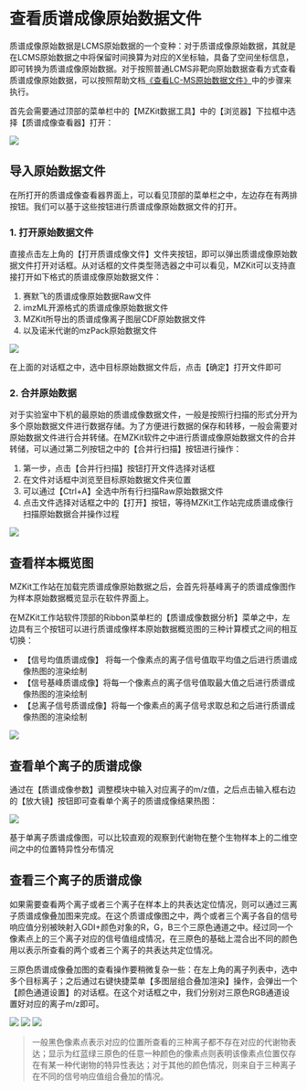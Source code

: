 # 查看质谱成像原始数据文件

<!-- 2022-07-14 -->

质谱成像原始数据是LCMS原始数据的一个变种：对于质谱成像原始数据，其就是在LCMS原始数据之中将保留时间换算为对应的X坐标轴，具备了空间坐标信息，即可转换为质谱成像原始数据。对于按照普通LCMS非靶向原始数据查看方式查看质谱成像原始数据，可以按照帮助文档[《查看LC-MS原始数据文件》](/zh/#view-lc-ms)中的步骤来执行。

首先会需要通过顶部的菜单栏中的【MZKit数据工具】中的【浏览器】下拉框中选择【质谱成像查看器】打开：

![](images/MSIViewerMenu.PNG)

## 导入原始数据文件

在所打开的质谱成像查看器界面上，可以看见顶部的菜单栏之中，左边存在有两排按钮。我们可以基于这些按钮进行质谱成像原始数据文件的打开。

### 1. 打开原始数据文件

直接点击左上角的【打开质谱成像文件】文件夹按钮，即可以弹出质谱成像原始数据文件打开对话框。从对话框的文件类型筛选器之中可以看见，MZKit可以支持直接打开如下格式的质谱成像原始数据文件：

1. 赛默飞的质谱成像原始数据Raw文件
2. imzML开源格式的质谱成像原始数据文件
3. MZKit所导出的质谱成像离子图层CDF原始数据文件
4. 以及诺米代谢的mzPack原始数据文件

![](images/OpenMSIRawFile.PNG)

在上面的对话框之中，选中目标原始数据文件后，点击【确定】打开文件即可

### 2. 合并原始数据

对于实验室中下机的最原始的质谱成像数据文件，一般是按照行扫描的形式分开为多个原始数据文件进行数据存储。为了方便进行数据的保存和转移，一般会需要对原始数据文件进行合并转储。在MZKit软件之中进行质谱成像原始数据文件的合并转储，可以通过第二列按钮之中的【合并行扫描】按钮进行操作：

1. 第一步，点击【合并行扫描】按钮打开文件选择对话框
2. 在文件对话框中浏览至目标原始数据文件夹位置
3. 可以通过【Ctrl+A】全选中所有行扫描Raw原始数据文件
4. 点击文件选择对话框之中的【打开】按钮，等待MZKit工作站完成质谱成像行扫描原始数据合并操作过程

![](images/CombineRowScans.PNG)

## 查看样本概览图

MZKit工作站在加载完质谱成像原始数据之后，会首先将基峰离子的质谱成像图作为样本原始数据概览显示在软件界面上。

在MZKit工作站软件顶部的Ribbon菜单栏的【质谱成像数据分析】菜单之中，左边具有三个按钮可以进行质谱成像样本原始数据概览图的三种计算模式之间的相互切换：

+ 【信号均值质谱成像】 将每一个像素点的离子信号值取平均值之后进行质谱成像热图的渲染绘制
+ 【信号基峰质谱成像】将每一个像素点的离子信号值取最大值之后进行质谱成像热图的渲染绘制
+ 【总离子信号质谱成像】将每一个像素点的离子信号求取总和之后进行质谱成像热图的渲染绘制

![](images/MSI_sample_snapshot.PNG)

## 查看单个离子的质谱成像

通过在【质谱成像参数】调整模块中输入对应离子的m/z值，之后点击输入框右边的【放大镜】按钮即可查看单个离子的质谱成像结果热图：

![](images/single-ion-ms-imaging.PNG)

基于单离子质谱成像图，可以比较直观的观察到代谢物在整个生物样本上的二维空间之中的位置特异性分布情况

## 查看三个离子的质谱成像

如果需要查看两个离子或者三个离子在样本上的共表达定位情况，则可以通过三离子质谱成像叠加图来完成。在这个质谱成像图之中，两个或者三个离子各自的信号响应值分别被映射入GDI+颜色对象的R，G，B三个三原色通道之中。经过同一个像素点上的三个离子对应的信号值组成情况，在三原色的基础上混合出不同的颜色用以表示所查看的两个或者三个离子的共表达共定位情况。

三原色质谱成像叠加图的查看操作要稍微复杂一些：在左上角的离子列表中，选中多个目标离子；之后通过右键快捷菜单【多图层组合叠加渲染】操作，会弹出一个【颜色通道设置】的对话框。在这个对话框之中，我们分别对三原色RGB通道设置好对应的离子m/z即可。

![](images/RGB-context-menu.PNG)
![](images/set-rgb-channels.PNG)
![](images/rgb-ion-ms-imaging.PNG)
> 一般黑色像素点表示对应的位置所查看的三种离子都不存在对应的代谢物表达；显示为红蓝绿三原色的任意一种颜色的像素点则表明该像素点位置仅存在有某一种代谢物的特异性表达；对于其他的颜色情况，则来自于三种离子在不同的信号响应值组合叠加的情况。
